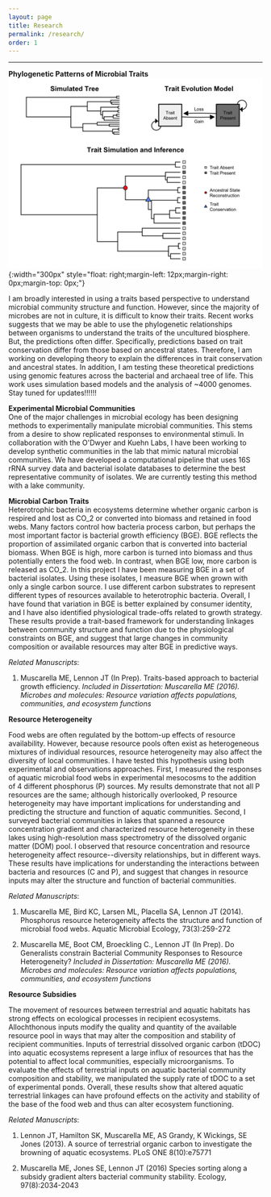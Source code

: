 ```yaml
---
layout: page
title: Research
permalink: /research/
order: 1
---
```



---
**Phylogenetic Patterns of Microbial Traits** <br>
![](/images/MicrobialInnovationsConceptualModel.png){:width="300px"
style="float: right;margin-left: 12px;margin-right: 0px;margin-top: 0px;"}

I am broadly interested in using a traits based perspective to understand microbial community structure and function. However, since the majority of microbes are not in culture, it is difficult to know their traits. Recent works suggests that we may be able to use the phylogenetic relationships between organisms to understand the traits of the uncultured biosphere. But, the predictions often differ. Specifically, predictions based on trait conservation differ from those based on ancestral states. Therefore, I am working on developing theory to explain the differences in trait conservation and ancestral states. In addition, I am testing these theoretical predictions using genomic features across the bacterial and archaeal tree of life. This work uses simulation based models and the analysis of ~4000 genomes. Stay tuned for updates!!!!!!


**Experimental Microbial Communities** <br>
One of the major challenges in microbial ecology has been designing methods to experimentally manipulate microbial communities. This stems from a desire to show replicated responses to environmental stimuli. In collaboration with the O'Dwyer and Kuehn Labs, I have been working to develop synthetic communities in the lab that mimic natural microbial communities. We have developed a computational pipeline that uses 16S rRNA survey data and bacterial isolate databases to determine the best representative community of isolates. We are currently testing this method with a lake community.


**Microbial Carbon Traits** <br>
Heterotrophic bacteria in ecosystems determine whether organic carbon is respired and lost as CO_2 or converted into biomass and retained in food webs. Many factors control how bacteria process carbon, but perhaps the most important factor is bacterial growth efficiency (BGE). BGE reflects the proportion of assimilated organic carbon that is converted into bacterial biomass. When BGE is high, more carbon is turned into biomass and thus potentially enters the food web. In contrast, when BGE low, more carbon is released as CO_2. In this project I have been measuring BGE in a set of bacterial isolates. Using these isolates, I measure BGE when grown with only a single carbon source. I use different carbon substrates to represent different types of resources available to heterotrophic bacteria. Overall, I have found that variation in BGE is better explained by consumer identity, and I have also identified physiological trade-offs related to growth strategy. These results provide a trait-based framework for understanding linkages between community structure and function due to the physiological constraints on BGE, and suggest that large changes in community composition or available resources may alter BGE in predictive ways.

*Related Manuscripts*:
1. Muscarella ME, Lennon JT (In Prep). Traits-based approach to bacterial growth efficiency. *Included in Dissertation: Muscarella ME (2016). Microbes and molecules: Resource variation affects populations, communities, and ecosystem functions*

**Resource Heterogeneity** <br>

Food webs are often regulated by the bottom-up effects of resource availability. However, because resource pools often exist as heterogeneous mixtures of individual resources, resource heterogeneity may also affect the diversity of local communities. I have tested this hypothesis using both experimental and observations approaches. First, I measured the responses of aquatic microbial food webs in experimental mesocosms to the addition of 4 different phosphorus (P) sources. My results demonstrate that not all P resources are the same; although historically overlooked, P resource heterogeneity may have important implications for understanding and predicting the structure and function of aquatic communities. Second, I surveyed bacterial communities in lakes that spanned a resource concentration gradient and characterized resource heterogeneity in these lakes using high-resolution mass spectrometry of the dissolved organic matter (DOM) pool. I observed that resource concentration and resource heterogeneity affect resource--diversity relationships, but in different ways. These results have implications for understanding the interactions between bacteria and resources (C and P), and suggest that changes in resource inputs may alter the structure and function of bacterial communities.

*Related Manuscripts*:
1. Muscarella ME, Bird KC, Larsen ML, Placella SA, Lennon JT (2014).  Phosphorus resource heterogeneity affects the structure and function of microbial food webs.  Aquatic Microbial Ecology, 73(3):259-272

2. Muscarella ME, Boot CM, Broeckling C., Lennon JT (In Prep). Do Generalists constrain Bacterial Community Responses to Resource Heterogeneity? *Included in Dissertation: Muscarella ME (2016). Microbes and molecules: Resource variation affects populations, communities, and ecosystem functions*

**Resource Subsidies** <br>

The movement of resources between terrestrial and aquatic habitats has strong effects on ecological processes in recipient ecosystems. Allochthonous inputs modify the quality and quantity of the available resource pool in ways that may alter the composition and stability of recipient communities. Inputs of terrestrial dissolved organic carbon (tDOC) into aquatic ecosystems represent a large influx of resources that has the potential to affect local communities, especially microorganisms. To evaluate the effects of terrestrial inputs on aquatic bacterial community composition and stability, we manipulated the supply rate of tDOC to a set of experimental ponds. Overall, these results show that altered aquatic terrestrial linkages can have profound effects on the activity and stability of the base of the food web and thus can alter ecosystem functioning.

*Related Manuscripts*:
1. Lennon JT, Hamilton SK, Muscarella ME, AS Grandy, K Wickings, SE Jones (2013).  A source of terrestrial organic carbon to investigate the browning of aquatic ecosystems.  PLoS ONE 8(10):e75771

2. Muscarella ME, Jones SE, Lennon JT (2016) Species sorting along a subsidy gradient alters bacterial community stability.  Ecology, 97(8):2034-2043

